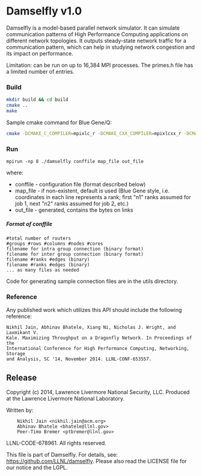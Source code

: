 Damselfly v1.0
==============

Damselfly is a model-based parallel network simulator. It can simulate
communication patterns of High Performance Computing applications on different
network topologies. It outputs steady-state network traffic for a communication
pattern, which can help in studying network congestion and its impact on
performance.

Limitation: can be run on up to 16,384 MPI processes. The primes.h file has a
limited number of entries.

### Build
```bash
mkdir build && cd build
cmake ..
make
```

Sample cmake command for Blue Gene/Q:
```bash
cmake -DCMAKE_C_COMPILER=mpixlc_r -DCMAKE_CXX_COMPILER=mpixlcxx_r -DCMAKE_BUILD_TYPE=Release -DJOB_TRAFFIC=ON ..
```

### Run

```
mpirun -np 8 ./damselfly conffile map_file out_file
```
where:
* conffile - configuration file (format described below)
* map_file - if non-existent, default is used (Blue Gene style, i.e. coordinates in each line represents a rank; first "n1" ranks assumed for job 1, next "n2" ranks assumed for job 2, etc.)
* out_file - generated, contains the bytes on links

##### Format of conffile
```
#total number of routers
#groups #rows #columns #nodes #cores
filename for intra group connection (binary format)
filename for inter group connection (binary format)
filename #ranks #edges (binary)
filename #ranks #edges (binary)
... as many files as needed
```

Code for generating sample connection files are in the utils directory.

### Reference

Any published work which utilizes this API should include the following
reference:

```
Nikhil Jain, Abhinav Bhatele, Xiang Ni, Nicholas J. Wright, and Laxmikant V.
Kale. Maximizing Throughput on a Dragonfly Network. In Proceedings of the
International Conference for High Performance Computing, Networking, Storage
and Analysis, SC '14, November 2014. LLNL-CONF-653557.
```

## Release

Copyright (c) 2014, Lawrence Livermore National Security, LLC.
Produced at the Lawrence Livermore National Laboratory.

Written by:
```
    Nikhil Jain <nikhil.jain@acm.org>
    Abhinav Bhatele <bhatele@llnl.gov>
    Peer-Timo Bremer <ptbremer@llnl.gov>
```

LLNL-CODE-678961. All rights reserved.

This file is part of Damselfly. For details, see:
https://github.com/LLNL/damselfly.
Please also read the LICENSE file for our notice and the LGPL.
